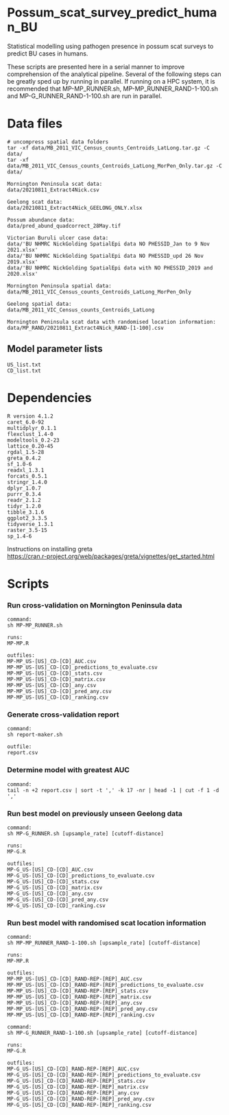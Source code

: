 # Possum_scat_survey_predict_human_BU
Statistical modelling using pathogen presence in possum scat surveys to predict BU cases in humans.
  
These scripts are presented here in a serial manner to improve comprehension of the analytical pipeline. Several of the following steps can be greatly sped up by running in parallel. If running on a HPC system, it is recommended that MP-MP_RUNNER.sh, MP-MP_RUNNER_RAND-1-100.sh and MP-G_RUNNER_RAND-1-100.sh are run in parallel.
  
# Data files
```  
# uncompress spatial data folders   
tar -xf data/MB_2011_VIC_Census_counts_Centroids_LatLong.tar.gz -C data/  
tar -xf data/MB_2011_VIC_Census_counts_Centroids_LatLong_MorPen_Only.tar.gz -C data/  
```
  
```  
Mornington Peninsula scat data:  
data/20210811_Extract4Nick.csv  
  
Geelong scat data:  
data/20210811_Extract4Nick_GEELONG_ONLY.xlsx  
  
Possum abundance data:  
data/pred_abund_quadcorrect_28May.tif  
  
Victorian Buruli ulcer case data:  
data/'BU NHMRC NickGolding SpatialEpi data NO PHESSID_Jan to 9 Nov 2021.xlsx'  
data/'BU NHMRC NickGolding SpatialEpi data NO PHESSID_upd 26 Nov 2019.xlsx'  
data/'BU NHMRC NickGolding SpatialEpi data with NO PHESSID_2019 and 2020.xlsx'  
  
Mornington Peninsula spatial data:  
data/MB_2011_VIC_Census_counts_Centroids_LatLong_MorPen_Only  
  
Geelong spatial data:  
data/MB_2011_VIC_Census_counts_Centroids_LatLong  
  
Mornington Peninsula scat data with randomised location information:  
data/MP_RAND/20210811_Extract4Nick_RAND-[1-100].csv  

```

## Model parameter lists
```  
US_list.txt  
CD_list.txt  
```

# Dependencies  
  
```  
R version 4.1.2   
caret_6.0-92  
multidplyr_0.1.1  
flexclust_1.4-0  
modeltools_0.2-23  
lattice_0.20-45  
rgdal_1.5-28  
greta_0.4.2   
sf_1.0-6           
readxl_1.3.1  
forcats_0.5.1  
stringr_1.4.0  
dplyr_1.0.7        
purrr_0.3.4  
readr_2.1.2  
tidyr_1.2.0  
tibble_3.1.6       
ggplot2_3.3.5  
tidyverse_1.3.1  
raster_3.5-15  
sp_1.4-6  
```  
  
Instructions on installing greta  
https://cran.r-project.org/web/packages/greta/vignettes/get_started.html  
  
# Scripts

### Run cross-validation on Mornington Peninsula data
```  
command:  
sh MP-MP_RUNNER.sh
  
runs:  
MP-MP.R  

outfiles:
MP-MP_US-[US]_CD-[CD]_AUC.csv  
MP-MP_US-[US]_CD-[CD]_predictions_to_evaluate.csv  
MP-MP_US-[US]_CD-[CD]_stats.csv  
MP-MP_US-[US]_CD-[CD]_matrix.csv  
MP-MP_US-[US]_CD-[CD]_any.csv  
MP-MP_US-[US]_CD-[CD]_pred_any.csv  
MP-MP_US-[US]_CD-[CD]_ranking.csv  
```  
 
### Generate cross-validation report

```  
command:  
sh report-maker.sh  

outfile:  
report.csv  
```  

### Determine model with greatest AUC
```  
command:  
tail -n +2 report.csv | sort -t ',' -k 17 -nr | head -1 | cut -f 1 -d ','  
```  

### Run best model on previously unseen Geelong data
```  
command:  
sh MP-G_RUNNER.sh [upsample_rate] [cutoff-distance]  
  
runs:  
MP-G.R  
  
outfiles:  
MP-G_US-[US]_CD-[CD]_AUC.csv  
MP-G_US-[US]_CD-[CD]_predictions_to_evaluate.csv  
MP-G_US-[US]_CD-[CD]_stats.csv  
MP-G_US-[US]_CD-[CD]_matrix.csv  
MP-G_US-[US]_CD-[CD]_any.csv  
MP-G_US-[US]_CD-[CD]_pred_any.csv  
MP-G_US-[US]_CD-[CD]_ranking.csv  
```  

### Run best model with randomised scat location information

``` 
command:  
sh MP-MP_RUNNER_RAND-1-100.sh [upsample_rate] [cutoff-distance]  
  
runs:  
MP-MP.R  
  
outfiles:  
MP-MP_US-[US]_CD-[CD]_RAND-REP-[REP]_AUC.csv  
MP-MP_US-[US]_CD-[CD]_RAND-REP-[REP]_predictions_to_evaluate.csv  
MP-MP_US-[US]_CD-[CD]_RAND-REP-[REP]_stats.csv  
MP-MP_US-[US]_CD-[CD]_RAND-REP-[REP]_matrix.csv  
MP-MP_US-[US]_CD-[CD]_RAND-REP-[REP]_any.csv  
MP-MP_US-[US]_CD-[CD]_RAND-REP-[REP]_pred_any.csv  
MP-MP_US-[US]_CD-[CD]_RAND-REP-[REP]_ranking.csv  
  
command:   
sh MP-G_RUNNER_RAND-1-100.sh [upsample_rate] [cutoff-distance]  
  
runs:  
MP-G.R  
  
outfiles:
MP-G_US-[US]_CD-[CD]_RAND-REP-[REP]_AUC.csv  
MP-G_US-[US]_CD-[CD]_RAND-REP-[REP]_predictions_to_evaluate.csv  
MP-G_US-[US]_CD-[CD]_RAND-REP-[REP]_stats.csv  
MP-G_US-[US]_CD-[CD]_RAND-REP-[REP]_matrix.csv  
MP-G_US-[US]_CD-[CD]_RAND-REP-[REP]_any.csv  
MP-G_US-[US]_CD-[CD]_RAND-REP-[REP]_pred_any.csv  
MP-G_US-[US]_CD-[CD]_RAND-REP-[REP]_ranking.csv  
```  


